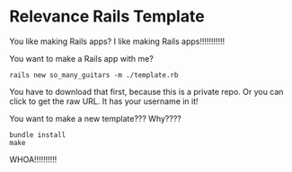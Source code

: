# Relevance Rails Template

You like making Rails apps? I like making Rails apps!!!!!!!!!!!

You want to make a Rails app with me?

    rails new so_many_guitars -m ./template.rb
    
You have to download that first, because this is a private repo. Or you can click to get the raw URL. It has your username in it!

You want to make a new template??? Why????

    bundle install
    make
    
WHOA!!!!!!!!!!
